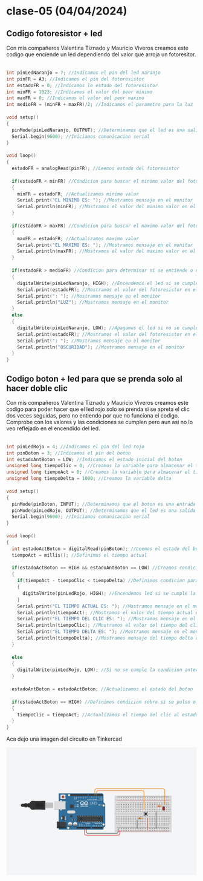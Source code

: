 # clase-05 (04/04/2024)

## Codigo fotoresistor + led

Con mis compañeros Valentina Tiznado y Mauricio Viveros creamos este codigo que enciende un led dependiendo del valor que arroja un fotoresitor.

```cpp

int pinLedNaranjo = 7; //Indicamos el pin del led naranjo
int pinFR = A3; //Indicamos el pin del fotoresistor
int estadoFR = 0; //Indicamos le estado del fotoresistor
int minFR = 1023; //Indicamos el valor del peor minimo
int maxFR = 0; //Indicamos el valor del peor maximo
int medioFR = (minFR + maxFR)/2; //Indicamos el parametro para la luz 

void setup()
{
  pinMode(pinLedNaranjo, OUTPUT); //Determinamos que el led es una salida
  Serial.begin(9600); //Iniciamos comunicacion serial
}

void loop()
{
  estadoFR = analogRead(pinFR); //Leemos estado del fotoresistor 
  
  if(estadoFR < minFR) //Condicion para buscar el minimo valor del fotoresitor 
  {
    minFR = estadoFR; //Actualizamos minimo valor 
    Serial.print("EL MINIMO ES: "); //Mostramos mensaje en el monitor
    Serial.println(minFR); //Mostramos el valor del minimo valor en el monitor
  }
  
  if(estadoFR > maxFR) //Condicion para buscar el maximo valor del fotoresitor
  {
    maxFR = estadoFR; //Actualizamos maximo valor 
    Serial.print("EL MAXIMO ES: "); //Mostramos mensaje en el monitor
    Serial.println(maxFR); //Mostramos el valor del maximo valor en el monitor
  }
  
  if(estadoFR > medioFR) //Condicion para determinar si se enciende o no el led
  {
    digitalWrite(pinLedNaranjo, HIGH); //Encendemos el led si se cumple la condicion
    Serial.print(estadoFR); //Mostramos el valor del fotoresistor en el monitor
    Serial.print(": "); //Mostramos mensaje en el monitor
    Serial.println("LUZ"); //Mostramos mensaje en el monitor
  }
  else 
  {
    digitalWrite(pinLedNaranjo, LOW); //Apagamos el led si no se cumple la condicion anterior 
    Serial.print(estadoFR); //Mostramos el valor del fotoresistor en el monitor
    Serial.print(": "); //Mostramos mensaje en el monitor
    Serial.println("OSCURIDAD"); //Mostramos mensaje en el monitor
  }
}

```

## Codigo boton + led para que se prenda solo al hacer doble clic

Con mis compañeros Valentina Tiznado y Mauricio Viveros creamos este codigo para poder hacer que el led rojo solo se prenda si se apreta el clic dos veces seguidas, pero no entiendo por que no funciona el codigo. Comprobe con los valores y las condiciones se cumplen pero aun asi no lo veo reflejado en el encendido del led. 

```cpp

int pinLedRojo = 4; //Indicamos el pin del led rojo
int pinBoton = 3; //Indicamos el pin del boton
int estadoAntBoton = LOW; //Indicamos el estado inicial del boton
unsigned long tiempoClic = 0; //Creamos la variable para almacenar el tiempo del clic
unsigned long tiempoAct = 0; //Creamos la variable para almacenar el tiempo actual
unsigned long tiempoDelta = 1000; //Creamos la variable delta

void setup()
{
  pinMode(pinBoton, INPUT); //Determinamos que el boton es una entrada
  pinMode(pinLedRojo, OUTPUT); //Determinamos que el led es una salida
  Serial.begin(9600); //Iniciamos comunicacion serial
}

void loop()
{
  int estadoActBoton = digitalRead(pinBoton); //Leemos el estado del boton
  tiempoAct = millis(); //Definimos el tiempo actual
  
  if(estadoActBoton == HIGH && estadoAntBoton == LOW) //Creamos condicion para saber si boton fue pulsado
  {
    if(tiempoAct - tiempoClic < tiempoDelta) //Definimos condicion para saber si el tiempo entre un clic y otro es menor a delta
    {
      digitalWrite(pinLedRojo, HIGH); //Encendemos led si se cumple la condicion
    }
    Serial.print("EL TIEMPO ACTUAL ES: "); //Mostramos mensaje en el monitor
    Serial.println(tiempoAct); //Mostramos el valor del tiempo actual en el monitor
    Serial.print("EL TIEMPO DEL CLIC ES: "); //Mostramos mensaje en el monitor
    Serial.println(tiempoClic); //Mostramos el valor del tiempo del clic en el monitor 
    Serial.print("EL TIEMPO DELTA ES: "); //Mostramos mensaje en el monitor
    Serial.println(tiempoDelta); //Mostramos mensaje del tiempo delta en el monitor 
  }
  
  else
  {
    digitalWrite(pinLedRojo, LOW); //Si no se cumple la condicion anterior se mantiene apagado el led
  }
  
  estadoAntBoton = estadoActBoton; //Actualizamos el estado del boton
 
  if(estadoActBoton == HIGH) //Definimos condicion sobre si se pulso o no el boton
  {
    tiempoClic = tiempoAct; //Actualizamos el tiempo del clic al estado actual (ese momento preciso)
  }
}

```

Aca dejo una imagen del circuito en Tinkercad

![circuito_boton+led](circuito_boton+led.png)
